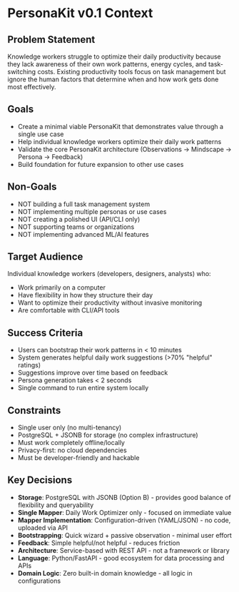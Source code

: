 # PersonaKit v0.1 Context

## Problem Statement
Knowledge workers struggle to optimize their daily productivity because they lack awareness of their own work patterns, energy cycles, and task-switching costs. Existing productivity tools focus on task management but ignore the human factors that determine when and how work gets done most effectively.

## Goals
- Create a minimal viable PersonaKit that demonstrates value through a single use case
- Help individual knowledge workers optimize their daily work patterns
- Validate the core PersonaKit architecture (Observations → Mindscape → Persona → Feedback)
- Build foundation for future expansion to other use cases

## Non-Goals
- NOT building a full task management system
- NOT implementing multiple personas or use cases
- NOT creating a polished UI (API/CLI only)
- NOT supporting teams or organizations
- NOT implementing advanced ML/AI features

## Target Audience
Individual knowledge workers (developers, designers, analysts) who:
- Work primarily on a computer
- Have flexibility in how they structure their day
- Want to optimize their productivity without invasive monitoring
- Are comfortable with CLI/API tools

## Success Criteria
- Users can bootstrap their work patterns in < 10 minutes
- System generates helpful daily work suggestions (>70% "helpful" ratings)
- Suggestions improve over time based on feedback
- Persona generation takes < 2 seconds
- Single command to run entire system locally

## Constraints
- Single user only (no multi-tenancy)
- PostgreSQL + JSONB for storage (no complex infrastructure)
- Must work completely offline/locally
- Privacy-first: no cloud dependencies
- Must be developer-friendly and hackable

## Key Decisions
- **Storage**: PostgreSQL with JSONB (Option B) - provides good balance of flexibility and queryability
- **Single Mapper**: Daily Work Optimizer only - focused on immediate value
- **Mapper Implementation**: Configuration-driven (YAML/JSON) - no code, uploaded via API
- **Bootstrapping**: Quick wizard + passive observation - minimal user effort
- **Feedback**: Simple helpful/not helpful - reduces friction
- **Architecture**: Service-based with REST API - not a framework or library
- **Language**: Python/FastAPI - good ecosystem for data processing and APIs
- **Domain Logic**: Zero built-in domain knowledge - all logic in configurations